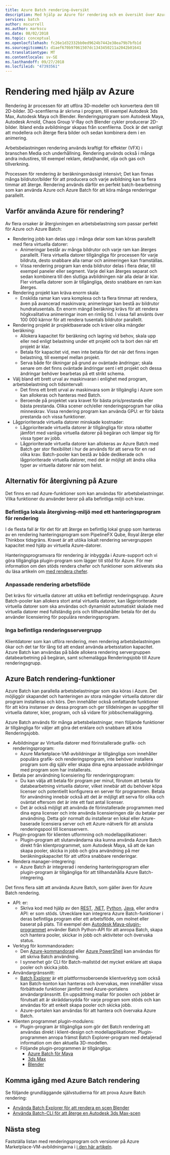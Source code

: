 ```yaml
---
title: Azure Batch rendering-översikt
description: Med hjälp av Azure för rendering och en översikt över Azure Batch renderingsfunktioner
services: batch
author: mscurrell
ms.author: markscu
ms.date: 08/02/2018
ms.topic: conceptual
ms.openlocfilehash: fc26e1d32332bb0ed9624b7442e38ea79b7bfb1d
ms.sourcegitcommit: d1aef670b97061507dc1343450211a2042b01641
ms.translationtype: MT
ms.contentlocale: sv-SE
ms.lasthandoff: 09/27/2018
ms.locfileid: "47393561"
---
```

# <a name="rendering-using-azure"></a>Rendering med hjälp av Azure

Rendering är processen för att utföra 3D-modeller och konvertera dem till 2D-bilder. 3D-scenfilerna är skrivna i program, till exempel Autodesk 3ds Max, Autodesk Maya och Blender.  Renderingsprogram som Autodesk Maya, Autodesk Arnold, Chaos Group V-Ray och Blender cykler producerar 2D-bilder.  Ibland enda avbildningar skapas från scenfilerna. Dock är det vanligt att modellera och återge flera bilder och sedan kombinera dem i en animering.

Arbetsbelastningen rendering används kraftigt för effekter (VFX) i branschen Media och underhållning. Rendering används också i många andra industires, till exempel reklam, detaljhandel, olja och gas och tillverkning.

Processen för rendering är beräkningsmässigt intensivt; Det kan finnas många bildrutor/bilder för att producera och varje avbildning kan ta flera timmar att återge.  Rendering används därför en perfekt batch-bearbetning som kan använda Azure och Azure Batch för att köra många renderingar parallellt.

## <a name="why-use-azure-for-rendering"></a>Varför använda Azure för rendering?

Av flera orsaker är återgivningen en arbetsbelastning som passar perfekt för Azure och Azure Batch:

* Rendering jobb kan delas upp i många delar som kan köras parallellt med flera virtuella datorer:
  * Animeringar består av många bildrutor och varje ram kan återges parallellt.  Flera virtuella datorer tillgängliga för processen för varje bildruta, desto snabbare alla ramar och animeringen kan framställas.
  * Vissa rendering program kan enda bildrutor delas i flera delar, till exempel paneler eller segment.  Varje del kan återges separat och sedan kombinera till den slutliga avbildningen när alla delar är klar.  Fler virtuella datorer som är tillgängliga, desto snabbare en ram kan återges.
* Rendering projekt kan kräva enorm skala:
  * Enskilda ramar kan vara komplexa och ta flera timmar att rendera, även på avancerad maskinvara; animeringar kan bestå av bildrutor hundratusentals.  En enorm mängd beräkning krävs för att rendera högkvalitativa animeringar inom en rimlig tid.  I vissa fall använts över 100 000 kärnor för att rendera tusentals bildrutor parallellt.
* Rendering projekt är projektbaserade och kräver olika mängder beräkning:
  * Allokera kapacitet för beräkning och lagring vid behov, skala upp eller ned enligt belastning under ett projekt och ta bort den när ett projekt är klar.
  * Betala för kapacitet vid, men inte betala för det när det finns ingen belastning, till exempel mellan projekt.
  * Serva både för ökningar på grund av oväntade ändringar; skala senare om det finns oväntade ändringar sent i ett projekt och dessa ändringar behöver bearbetas på ett strikt schema.
* Välj bland ett brett urval av maskinvaran i enlighet med program, arbetsbelastning och tidsintervall:
  * Det finns ett brett urval av maskinvara som är tillgänglig i Azure som kan allokeras och hanteras med Batch.
  * Beroende på projektet vara kravet för bästa pris/prestanda eller bästa prestanda.  Olika scener och/eller renderingsprogram har olika minneskrav.  Vissa rendering program kan använda GPU: er för bästa prestanda och vissa funktioner. 
* Lågprioriterade virtuella datorer minskade kostnader:
  * Lågprioriterade virtuella datorer är tillgängliga för stora rabatter jämfört med vanliga virtuella datorer på begäran och lämpar sig för vissa typer av jobb.
  * Lågprioriterade virtuella datorer kan allokeras av Azure Batch med Batch ger stor flexibilitet i hur de används för att serva för en rad olika krav.  Batch-pooler kan bestå av både dedikerade och lågprioriterade virtuella datorer, med det är möjligt att ändra olika typer av virtuella datorer när som helst.

## <a name="options-for-rendering-on-azure"></a>Alternativ för återgivning på Azure

Det finns en rad Azure-funktioner som kan användas för arbetsbelastningar.  Vilka funktioner du använder beror på alla befintliga miljö och krav.

### <a name="existing-on-premises-rendering-environment-using-a-render-management-application"></a>Befintliga lokala återgivning-miljö med ett hanteringsprogram för rendering

I de flesta fall är för det för att återge en befintlig lokal grupp som hanteras av en rendering hanteringsprogram som PipelineFX Qube, Royal återge eller Thinkbox tidsgräns.  Kravet är att utöka lokalt rendering servergruppen kapacitet med hjälp av virtuella Azure-datorer.

Hanteringsprogramvara för rendering är inbyggda i Azure-support och vi göra tillgängliga plugin-program som lägger till stöd för Azure. För mer information om den stöds rendera chefer och funktioner som aktiverats ska du läsa artikeln om [med rendera chefer](https://docs.microsoft.com/azure/batch/batch-rendering-render-managers).

### <a name="custom-rendering-workflow"></a>Anpassade rendering arbetsflöde

Det krävs för virtuella datorer att utöka ett befintligt renderingsgrupp.  Azure Batch-pooler kan allokera stort antal virtuella datorer, kan lågprioriterade virtuella datorer som ska användas och dynamiskt automatiskt skalade med virtuella datorer med fullständig pris och tillhandahåller betala för det du använder licensiering för populära renderingsprogram.

### <a name="no-existing-render-farm"></a>Inga befintliga renderingsservergrupp

Klientdatorer som kan utföra rendering, men rendering arbetsbelastningen ökar och det tar för lång tid att endast använda arbetsstation kapacitet.  Azure Batch kan användas på både allokera rendering servergruppen databearbetning på begäran, samt schemalägga Renderingsjobb till Azure renderingsgrupp.

## <a name="azure-batch-rendering-capabilities"></a>Azure Batch rendering-funktioner

Azure Batch kan parallella arbetsbelastningar som ska köras i Azure.  Det möjliggör skapandet och hanteringen av stora mängder virtuella datorer där program installeras och körs.  Den innehåller också omfattande funktioner för att köra instanser av dessa program och ger tilldelningen av uppgifter till virtuella datorer, köer, program, och så vidare för jobbschemaläggning.

Azure Batch används för många arbetsbelastningar, men följande funktioner är tillgängliga för väljer att göra det enklare och snabbare att köra Renderingsjobb.

* Avbildningar av Virtuella datorer med förinstallerade grafik- och renderingsprogram:
  * Azure Marketplace-VM-avbildningar är tillgängliga som innehåller populära grafik- och renderingsprogram, inte behöver installera program som dig själv eller skapa dina egna anpassade avbildningar med program som har installerats. 
* Betala per användning licensiering för renderingsprogram:
  * Du kan välja att betala för program per minut, förutom att betala för databearbetning virtuella datorer, vilket innebär att du behöver köpa licenser och potentiellt konfigurera en server för programmen.  Betala för användning innebär också att det är möjligt att serva för olika och oväntat eftersom det är inte ett fast antal licenser.
  * Det är också möjligt att använda de förinstallerade programmen med dina egna licenser och inte använda licensieringen där du betalar per användning. Detta gör normalt du installerar en lokal eller Azure-baserade licensiera server och ett Azure-nätverk för att ansluta renderingspool till licensservern.
* Plugin-program för klienten utformning och modellapplikationer:
  * Plugin-program att slutanvändarna ska kunna använda Azure Batch direkt från klientprogrammet, som Autodesk Maya, så att de kan skapa pooler, skicka in jobb och göra användning på mer beräkningskapacitet för att utföra snabbare renderingar.
* Rendera manager-integrering:
  * Azure Batch är integrerad i rendering hanteringsprogram eller plugin-program är tillgängliga för att tillhandahålla Azure Batch-integrering.

Det finns flera sätt att använda Azure Batch, som gäller även för Azure Batch rendering.

* API: er:
  * Skriva kod med hjälp av den [REST](https://docs.microsoft.com/rest/api/batchservice), [.NET](https://docs.microsoft.com/dotnet/api/overview/azure/batch), [Python](https://docs.microsoft.com/python/api/overview/azure/batch), [Java](https://docs.microsoft.com/java/api/overview/azure/batch), eller andra API: er som stöds.  Utvecklare kan integrera Azure Batch-funktioner i deras befintliga program eller ett arbetsflöde, om molnet eller baserat på plats.  Till exempel den [Autodesk Maya-plugin-programmet](https://github.com/Azure/azure-batch-maya) använder Batch Python-API för att anropa Batch, skapa och hantera pooler, skickar in jobb och aktiviteter och övervaka status.
* Verktyg för kommandoraden:
  * Den [Azure-kommandorad](https://docs.microsoft.com/cli/azure/) eller [Azure PowerShell](https://docs.microsoft.com/powershell/azure/overview) kan användas för att skriva Batch användning.
  * I synnerhet gör CLI för Batch-mallstöd det mycket enklare att skapa pooler och skicka jobb.
* Användargränssnitt:
  * [Batch Explorer](https://github.com/Azure/BatchExplorer) är ett plattformsoberoende klientverktyg som också kan Batch-konton kan hanteras och övervakas, men innehåller vissa förbättrade funktioner jämfört med Azure-portalens användargränssnitt.  En uppsättning mallar för poolen och jobbet är förutsatt att är skräddarsydda för varje program som stöds och kan användas för att enkelt skapa pooler och skicka jobb.
  * Azure-portalen kan användas för att hantera och övervaka Azure Batch.
* Klienten programmet plugin-modulens:
  * Plugin-program är tillgängliga som gör det Batch rendering att användas direkt i klient-design och modellapplikationer. Plugin-programmen anropa främst Batch Explorer-program med detaljerad information om den aktuella 3D-modellen.
  * Följande plugin-programmen är tillgängliga:
    * [Azure Batch för Maya](https://github.com/Azure/azure-batch-maya)
    * [3ds Max](https://github.com/Azure/azure-batch-rendering/tree/master/plugins/3ds-max)
    * [Blender](https://github.com/Azure/azure-batch-rendering/tree/master/plugins/blender)

## <a name="getting-started-with-azure-batch-rendering"></a>Komma igång med Azure Batch rendering

Se följande grundläggande självstudierna för att prova Azure Batch rendering:

* [Använda Batch Explorer för att rendera en scen Blender](https://docs.microsoft.com/azure/batch/tutorial-rendering-batchexplorer-blender)
* [Använda Batch-CLI för att återge en Autodesk 3ds Max-scen](https://docs.microsoft.com/azure/batch/tutorial-rendering-cli)

## <a name="next-steps"></a>Nästa steg

Fastställa listan med renderingsprogram och versioner på Azure Marketplace-VM-avbildningarna i [i den här artikeln](https://docs.microsoft.com/azure/batch/batch-rendering-applications).